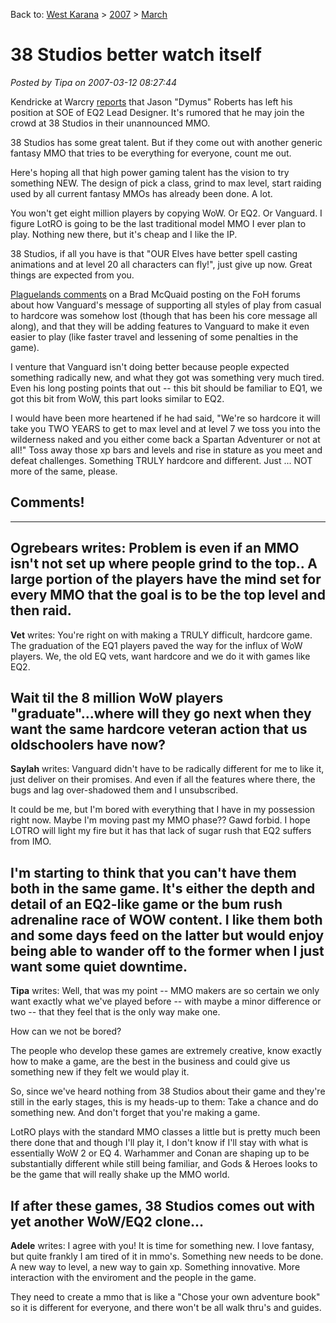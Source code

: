Back to: [West Karana](/posts/westkarana.md) > [2007](/posts/2007/westkarana.md) > [March](./westkarana.md)
# 38 Studios better watch itself

*Posted by Tipa on 2007-03-12 08:27:44*

Kendricke at Warcry [reports](http://eq2.warcry.com/scripts/news/view_news.phtml?site=68&id=69487) that Jason "Dymus" Roberts has left his position at SOE of EQ2 Lead Designer. It's rumored that he may join the crowd at 38 Studios in their unannounced MMO.

38 Studios has some great talent. But if they come out with another generic fantasy MMO that tries to be everything for everyone, count me out.

Here's hoping all that high power gaming talent has the vision to try something NEW. The design of pick a class, grind to max level, start raiding used by all current fantasy MMOs has already been done. A lot.

You won't get eight million players by copying WoW. Or EQ2. Or Vanguard. I figure LotRO is going to be the last traditional model MMO I ever plan to play. Nothing new there, but it's cheap and I like the IP.

38 Studios, if all you have is that "OUR Elves have better spell casting animations and at level 20 all characters can fly!", just give up now. Great things are expected from you.

[Plaguelands comments](http://plaguelands.com/2007/03/11/brad-mcquaid-is-back-to-preaching-vanguard/) on a Brad McQuaid posting on the FoH forums about how Vanguard's message of supporting all styles of play from casual to hardcore was somehow lost (though that has been his core message all along), and that they will be adding features to Vanguard to make it even easier to play (like faster travel and lessening of some penalties in the game).

I venture that Vanguard isn't doing better because people expected something radically new, and what they got was something very much tired. Even his long posting points that out -- this bit should be familiar to EQ1, we got this bit from WoW, this part looks similar to EQ2.

I would have been more heartened if he had said, "We're so hardcore it will take you TWO YEARS to get to max level and at level 7 we toss you into the wilderness naked and you either come back a Spartan Adventurer or not at all!" Toss away those xp bars and levels and rise in stature as you meet and defeat challenges. Something TRULY hardcore and different. Just ... NOT more of the same, please.
## Comments!
---
**Ogrebears** writes: Problem is even if an MMO isn't not set up where people grind to the top.. A large portion of the players have the mind set for every MMO that the goal is to be the top level and then raid.
---
**Vet** writes: You're right on with making a TRULY difficult, hardcore game. The graduation of the EQ1 players paved the way for the influx of WoW players. We, the old EQ vets, want hardcore and we do it with games like EQ2. 

Wait til the 8 million WoW players "graduate"...where will they go next when they want the same hardcore veteran action that us oldschoolers have now?
---
**Saylah** writes: Vanguard didn't have to be radically different for me to like it, just deliver on their promises. And even if all the features where there, the bugs and lag over-shadowed them and I unsubscribed.

It could be me, but I'm bored with everything that I have in my possession right now. Maybe I'm moving past my MMO phase?? Gawd forbid. I hope LOTRO will light my fire but it has that lack of sugar rush that EQ2 suffers from IMO.

I'm starting to think that you can't have them both in the same game. It's either the depth and detail of an EQ2-like game or the bum rush adrenaline race of WOW content. I like them both and some days feed on the latter but would enjoy being able to wander off to the former when I just want some quiet downtime.
---
**Tipa** writes: Well, that was my point -- MMO makers are so certain we only want exactly what we've played before -- with maybe a minor difference or two -- that they feel that is the only way make one.

How can we not be bored?

The people who develop these games are extremely creative, know exactly how to make a game, are the best in the business and could give us something new if they felt we would play it.

So, since we've heard nothing from 38 Studios about their game and they're still in the early stages, this is my heads-up to them: Take a chance and do something new. And don't forget that you're making a game.

LotRO plays with the standard MMO classes a little but is pretty much been there done that and though I'll play it, I don't know if I'll stay with what is essentially WoW 2 or EQ 4. Warhammer and Conan are shaping up to be substantially different while still being familiar, and Gods & Heroes looks to be the game that will really shake up the MMO world.

If after these games, 38 Studios comes out with yet another WoW/EQ2 clone...
---
**Adele** writes: I agree with you! It is time for something new. I love fantasy, but quite frankly I am tired of it in mmo's. Something new needs to be done. A new way to level, a new way to gain xp. Something innovative. More interaction with the enviroment and the people in the game.

They need to create a mmo that is like a "Chose your own adventure book" so it is different for everyone, and there won't be all walk thru's and guides.
